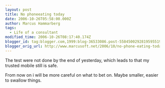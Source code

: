 ```yaml
---
layout: post
title: No phoneeating today
date: 2006-10-26T05:58:00.000Z
author: Marcus Hammarberg
tags:
  - Life of a consultant
modified_time: 2006-10-26T08:17:40.174Z
blogger_id: tag:blogger.com,1999:blog-36533086.post-5584500292819595519
blogger_orig_url: http://www.marcusoft.net/2006/10/no-phone-eating-today.html
---
```


The test
were not done by the end of yesterday, which leads to that my trusted
mobile still is safe.

From now on i will be more careful on what to bet on. Maybe smaller,
easier to swallow things.
